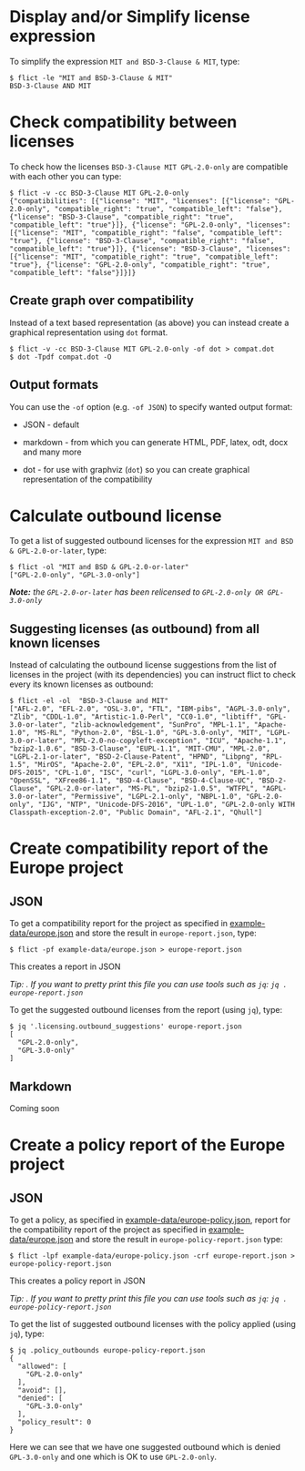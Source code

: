 # Display and/or Simplify license expression

To simplify the expression `MIT and BSD-3-Clause & MIT`, type:

```
$ flict -le "MIT and BSD-3-Clause & MIT"
BSD-3-Clause AND MIT
```

# Check compatibility between licenses

To check how the licenses `BSD-3-Clause MIT GPL-2.0-only` are compatible with each other you can type:

```
$ flict -v -cc BSD-3-Clause MIT GPL-2.0-only
{"compatibilities": [{"license": "MIT", "licenses": [{"license": "GPL-2.0-only", "compatible_right": "true", "compatible_left": "false"}, {"license": "BSD-3-Clause", "compatible_right": "true", "compatible_left": "true"}]}, {"license": "GPL-2.0-only", "licenses": [{"license": "MIT", "compatible_right": "false", "compatible_left": "true"}, {"license": "BSD-3-Clause", "compatible_right": "false", "compatible_left": "true"}]}, {"license": "BSD-3-Clause", "licenses": [{"license": "MIT", "compatible_right": "true", "compatible_left": "true"}, {"license": "GPL-2.0-only", "compatible_right": "true", "compatible_left": "false"}]}]}
```

## Create graph over compatibility

Instead of a text based representation (as above) you can instead create a graphical representation using `dot` format. 

```
$ flict -v -cc BSD-3-Clause MIT GPL-2.0-only -of dot > compat.dot
$ dot -Tpdf compat.dot -O
```

## Output formats

You can use the `-of` option (e.g. `-of JSON`)  to specify wanted output format:

* JSON - default

* markdown - from which you can generate HTML, PDF, latex, odt, docx and many more

* dot - for use with graphviz (`dot`) so you can create graphical representation of the compatibility


# Calculate outbound license

To get a list of suggested outbound licenses for the expression `MIT and BSD & GPL-2.0-or-later`, type:

```
$ flict -ol "MIT and BSD & GPL-2.0-or-later"
["GPL-2.0-only", "GPL-3.0-only"]
```

***Note:** the `GPL-2.0-or-later` has been relicensed to `GPL-2.0-only OR GPL-3.0-only`*

## Suggesting licenses (as outbound) from all known licenses

Instead of calculating the outbound license suggestions from the list
of licenses in the project (with its dependencies) you can instruct
flict to check every its known licenses as outbound:

```
$ flict -el -ol  "BSD-3-Clause and MIT"
["AFL-2.0", "EFL-2.0", "OSL-3.0", "FTL", "IBM-pibs", "AGPL-3.0-only", "Zlib", "CDDL-1.0", "Artistic-1.0-Perl", "CC0-1.0", "libtiff", "GPL-3.0-or-later", "zlib-acknowledgement", "SunPro", "MPL-1.1", "Apache-1.0", "MS-RL", "Python-2.0", "BSL-1.0", "GPL-3.0-only", "MIT", "LGPL-3.0-or-later", "MPL-2.0-no-copyleft-exception", "ICU", "Apache-1.1", "bzip2-1.0.6", "BSD-3-Clause", "EUPL-1.1", "MIT-CMU", "MPL-2.0", "LGPL-2.1-or-later", "BSD-2-Clause-Patent", "HPND", "Libpng", "RPL-1.5", "MirOS", "Apache-2.0", "EPL-2.0", "X11", "IPL-1.0", "Unicode-DFS-2015", "CPL-1.0", "ISC", "curl", "LGPL-3.0-only", "EPL-1.0", "OpenSSL", "XFree86-1.1", "BSD-4-Clause", "BSD-4-Clause-UC", "BSD-2-Clause", "GPL-2.0-or-later", "MS-PL", "bzip2-1.0.5", "WTFPL", "AGPL-3.0-or-later", "Permissive", "LGPL-2.1-only", "NBPL-1.0", "GPL-2.0-only", "IJG", "NTP", "Unicode-DFS-2016", "UPL-1.0", "GPL-2.0-only WITH Classpath-exception-2.0", "Public Domain", "AFL-2.1", "Qhull"]
```

# Create compatibility report of the Europe project

## JSON

To get a compatibility report for the project as specified in [example-data/europe.json](example-data/europe.json) and store the result in `europe-report.json`, type:

```
$ flict -pf example-data/europe.json > europe-report.json
```

This creates a report in JSON

*Tip: . If you want to pretty print this file you can use tools such as `jq`: `jq . europe-report.json`*

To get the suggested outbound licenses from the report (using `jq`), type:

```
$ jq '.licensing.outbound_suggestions' europe-report.json 
[
  "GPL-2.0-only",
  "GPL-3.0-only"
]
```

## Markdown

Coming soon


# Create a policy report of the Europe project

## JSON

To get a policy, as specified in [example-data/europe-policy.json](example-data/europe-policy.json),
report for the compatibility report of the project as specified in
[example-data/europe.json](example-data/europe.json) and store the result in
`europe-policy-report.json` type:

```
$ flict -lpf example-data/europe-policy.json -crf europe-report.json > europe-policy-report.json 
```

This creates a policy report in JSON

*Tip: . If you want to pretty print this file you can use tools such as `jq`: `jq . europe-policy-report.json`*

To get the list of suggested outbound licenses with the policy applied (using `jq`), type:

```
$ jq .policy_outbounds europe-policy-report.json 
{
  "allowed": [
    "GPL-2.0-only"
  ],
  "avoid": [],
  "denied": [
    "GPL-3.0-only"
  ],
  "policy_result": 0
}
```

Here we can see that we have one suggested outbound which is denied
`GPL-3.0-only` and one which is OK to use `GPL-2.0-only`.
